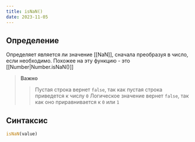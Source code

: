 ```yaml
---
title: isNaN()
date: 2023-11-05
---
```

## Определение
Определяет является ли значение [[NaN]], сначала преобразуя в число, если необходимо. Похожее на эту функцию - это [[Number|Number.isNaN()]]

> **Важно**
> > Пустая строка вернет `false`, так как пустая строка приведется к числу `0`
> > Логическое значение вернет `false`, так как оно приравнивается к `0` или `1`

## Синтаксис
```js
isNaN(value)
```